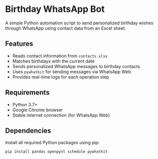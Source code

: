 # Birthday WhatsApp Bot

A simple Python automation script to send personalized birthday wishes through WhatsApp using contact data from an Excel sheet.

## Features

- Reads contact information from `contacts.xlsx`
- Matches birthdays with the current date
- Sends personalized WhatsApp messages to birthday contacts
- Uses `pywhatkit` for sending messages via WhatsApp Web
- Provides real-time logs for each operation step

## Requirements

- Python 3.7+
- Google Chrome browser
- Stable internet connection (for WhatsApp Web)

## Dependencies

Install all required Python packages using pip:

```bash
pip install pandas openpyxl schedule pywhatkit
